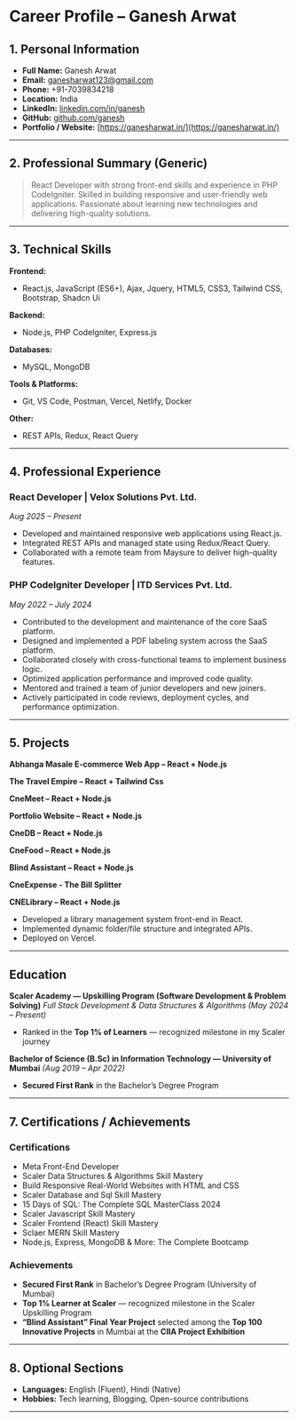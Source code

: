 
# **Career Profile – Ganesh Arwat**

## **1. Personal Information**

* **Full Name:** Ganesh Arwat
* **Email:** [ganesharwat123@gmail.com](mailto:ganesharwat123@gmail.com)
* **Phone:** +91-7039834218
* **Location:** India
* **LinkedIn:** [linkedin.com/in/ganesh](https://www.linkedin.com/in/ganesh-arwat/)
* **GitHub:** [github.com/ganesh](https://github.com/ganeshArwat)
* **Portfolio / Website:** [https://ganesharwat.in/](https://ganesharwat.in/)

---

## **2. Professional Summary (Generic)**

> React Developer with strong front-end skills and experience in PHP CodeIgniter. Skilled in building responsive and user-friendly web applications. Passionate about learning new technologies and delivering high-quality solutions.

---

## **3. Technical Skills**

**Frontend:**

* React.js, JavaScript (ES6+), Ajax, Jquery, HTML5, CSS3, Tailwind CSS, Bootstrap, Shadcn Ui

**Backend:**

* Node.js, PHP CodeIgniter, Express.js

**Databases:**

* MySQL, MongoDB

**Tools & Platforms:**

* Git, VS Code, Postman, Vercel,  Netlify, Docker

**Other:**

* REST APIs, Redux, React Query

---

## **4. Professional Experience**

### **React Developer | Velox Solutions Pvt. Ltd.**

*Aug 2025 – Present*

* Developed and maintained responsive web applications using React.js.
* Integrated REST APIs and managed state using Redux/React Query.
* Collaborated with a remote team from Maysure to deliver high-quality features.

### **PHP CodeIgniter Developer | ITD Services Pvt. Ltd.**

*May 2022 – July 2024*

* Contributed to the development and maintenance of the core SaaS platform.
* Designed and implemented a PDF labeling system across the SaaS platform.
* Collaborated closely with cross-functional teams to implement business logic.
* Optimized application performance and improved code quality.
* Mentored and trained a team of junior developers and new joiners.
* Actively participated in code reviews, deployment cycles, and performance optimization.

---

## **5. Projects**

**Abhanga Masale E-commerce Web App – React + Node.js**

**The Travel Empire – React + Tailwind Css**

**CneMeet – React + Node.js**

**Portfolio Website – React + Node.js**

**CneDB – React + Node.js**

**CneFood – React + Node.js**

**Blind Assistant – React + Node.js**

**CneExpense - The Bill Splitter**

**CNELibrary – React + Node.js**
* Developed a library management system front-end in React.
* Implemented dynamic folder/file structure and integrated APIs.
* Deployed on Vercel.
---
## **Education**

**Scaler Academy — Upskilling Program (Software Development & Problem Solving)**
*Full Stack Development & Data Structures & Algorithms (May 2024 – Present)*

* Ranked in the **Top 1% of Learners** — recognized milestone in my Scaler journey

**Bachelor of Science (B.Sc) in Information Technology — University of Mumbai**
*(Aug 2019 – Apr 2022)*

* **Secured First Rank** in the Bachelor’s Degree Program

---

## **7. Certifications / Achievements**
### Certifications
* Meta Front-End Developer
* Scaler Data Structures & Algorithms Skill Mastery
* Build Responsive Real-World Websites with HTML and CSS
* Scaler Database and Sql Skill Mastery
* 15 Days of SQL: The Complete SQL MasterClass 2024
* Scaler Javascript Skill Mastery
* Scaler Frontend (React) Skill Mastery
* Sclaer MERN Skill Mastery
* Node.js, Express, MongoDB & More: The Complete Bootcamp

### Achievements
* **Secured First Rank** in Bachelor’s Degree Program (University of Mumbai)
* **Top 1% Learner at Scaler** — recognized milestone in the Scaler Upskilling Program
* **“Blind Assistant” Final Year Project** selected among the **Top 100 Innovative Projects** in Mumbai at the **CIIA Project Exhibition**

---

## **8. Optional Sections**

* **Languages:** English (Fluent), Hindi (Native)
* **Hobbies:** Tech learning, Blogging, Open-source contributions

---
